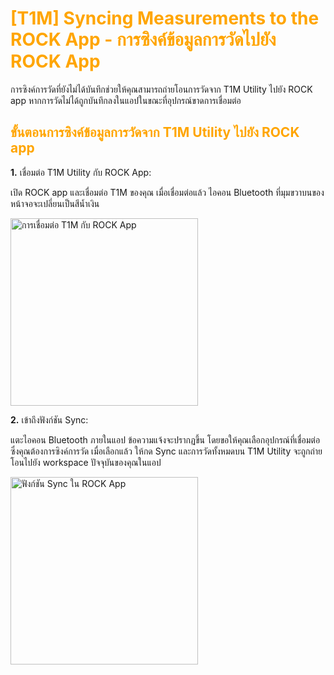 # <span style="color: orange">[T1M] Syncing Measurements to the ROCK App - การซิงค์ข้อมูลการวัดไปยัง ROCK App</span>

การซิงค์การวัดที่ยังไม่ได้บันทึกช่วยให้คุณสามารถถ่ายโอนการวัดจาก T1M Utility ไปยัง ROCK app หากการวัดไม่ได้ถูกบันทึกลงในแอปในขณะที่อุปกรณ์ขาดการเชื่อมต่อ

## <span style="color: orange">ขั้นตอนการซิงค์ข้อมูลการวัดจาก T1M Utility ไปยัง ROCK app</span>

**1.** เชื่อมต่อ T1M Utility กับ ROCK App:

เปิด ROCK app และเชื่อมต่อ T1M ของคุณ เมื่อเชื่อมต่อแล้ว ไอคอน Bluetooth ที่มุมขวาบนของหน้าจอจะเปลี่ยนเป็นสีน้ำเงิน

<img src="https://support.reekon.tools/hc/article_attachments/37459936146580" alt="การเชื่อมต่อ T1M กับ ROCK App" width="300">

**2.** เข้าถึงฟังก์ชัน Sync:

แตะไอคอน Bluetooth ภายในแอป ข้อความแจ้งจะปรากฏขึ้น โดยขอให้คุณเลือกอุปกรณ์ที่เชื่อมต่อซึ่งคุณต้องการซิงค์การวัด เมื่อเลือกแล้ว ให้กด Sync และการวัดทั้งหมดบน T1M Utility จะถูกถ่ายโอนไปยัง workspace ปัจจุบันของคุณในแอป

<img src="https://support.reekon.tools/hc/article_attachments/37459873189268" alt="ฟังก์ชัน Sync ใน ROCK App" width="300">
